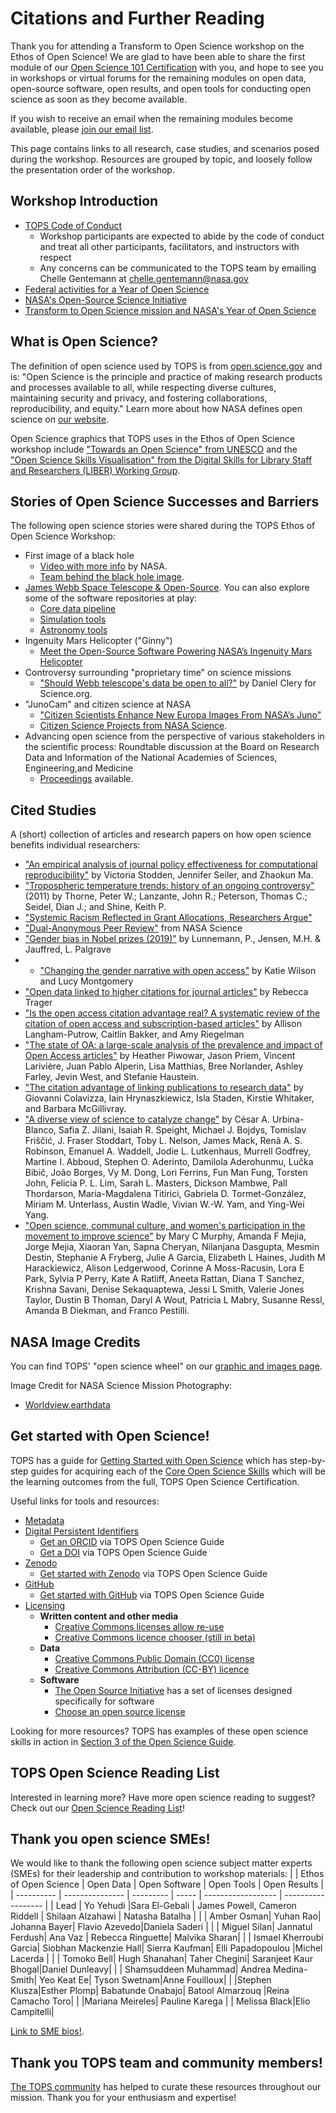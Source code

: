 # Citations and Further Reading

Thank you for attending a Transform to Open Science workshop on the Ethos of Open Science! We are glad to have been able to share the first module of our [Open Science 101 Certification](https://github.com/nasa/Transform-to-Open-Science/tree/main/docs/Area2_Capacity_Sharing/Open-Science-101) with you, and hope to see you in workshops or virtual forums for the remaining modules on open data, open-source software, open results, and open tools for conducting open science as soon as they become available. 

If you wish to receive an email when the remaining modules become available, please [join our email list](https://docs.google.com/forms/d/e/1FAIpQLSeb_6PdbaPYFcVwXWgMJ053Q_pF2rW2YOu51Qmrh5nWaRYc7Q/viewform).

This page contains links to all research, case studies, and scenarios posed during the workshop. Resources are grouped by topic, and loosely follow the presentation order of the workshop. 

## Workshop Introduction

* [TOPS Code of Conduct](/About/CODE_OF_CONDUCT.md)
     * Workshop participants are expected to abide by the code of conduct and treat all other participants, facilitators, and instructors with respect
     * Any concerns can be communicated to the TOPS team by emailing Chelle Gentemann at chelle.gentemann@nasa.gov
* [Federal activities for a Year of Open Science](https://open.science.gov/)
* [NASA's Open-Source Science Initiative](https://science.nasa.gov/open-science-overview)
* [Transform to Open Science mission and NASA's Year of Open Science](https://nasa.github.io/Transform-to-Open-Science/)


## What is Open Science? 

The definition of open science used by TOPS is from [open.science.gov](https://open.science.gov/) and is:
"Open Science is the principle and practice of making research products and processes available to all, while respecting diverse cultures, maintaining security and privacy, and fostering collaborations, reproducibility, and equity." 
Learn more about how NASA defines open science on [our website](https://nasa.github.io/Transform-to-Open-Science/what-is-open-science/).

Open Science graphics that TOPS uses in the Ethos of Open Science workshop include ["Towards an Open Science" from UNESCO](https://www.scientificinfographics.com/21-towards-an-open-science) and the ["Open Science Skills Visualisation" from the Digital Skills for Library Staff and Researchers (LIBER) Working Group](https://zenodo.org/record/3702401#.Y-_S1uzMKW0).

## Stories of Open Science Successes and Barriers
The following open science stories were shared during the TOPS Ethos of Open Science Workshop:
* First image of a black hole 
     * [Video with more info](https://www.nasa.gov/ames/ocs/summerseries/19/katie-bouman) by NASA. 
     * [Team behind the black hole image](https://www.huffpost.com/entry/photo-woman-researcher-black-hole_n_5cae82e7e4b0a983fce3e5ad).
* [James Webb Space Telescope & Open-Source](https://github.blog/2022-01-18-how-open-source-is-supporting-nasas-new-eyes-in-space/). You can also explore some of the software repositories at play:
     * [Core data pipeline](https://github.com/spacetelescope/jwst)
     * [Simulation tools](https://github.com/spacetelescope/webbpsf) 
     * [Astronomy tools](https://github.com/spacetelescope/jdaviz)
* Ingenuity Mars Helicopter ("Ginny")
     * [Meet the Open-Source Software Powering NASA’s Ingenuity Mars Helicopter](https://www.nasa.gov/feature/jpl/meet-the-open-source-software-powering-nasa-s-ingenuity-mars-helicopter)
* Controversy surrounding "proprietary time" on science missions 
     * ["Should Webb telescope's data be open to all?"](https://www.science.org/content/article/should-webb-telescope-s-data-be-open-all) by Daniel Clery for Science.org.
* "JunoCam" and citizen science at NASA
     * ["Citizen Scientists Enhance New Europa Images From NASA’s Juno"](https://www.nasa.gov/feature/jpl/citizen-scientists-enhance-new-europa-images-from-nasa-s-juno) 
     * [Citizen Science Projects from NASA Science](https://science.nasa.gov/citizenscience).
* Advancing open science from the perspective of various stakeholders in the scientific process: Roundtable discussion at the Board on Research Data and Information of the National Academies of Sciences, Engineering,and Medicine 
     * [Proceedings](https://nap.nationalacademies.org/catalog/25725/advancing-open-science-practices-stakeholder-perspectives-on-incentives-and-disincentives) available. 

## Cited Studies 
A (short) collection of articles and research papers on how open science benefits individual researchers:
* ["An empirical analysis of journal policy effectiveness for computational reproducibility"](https://www.pnas.org/doi/full/10.1073/pnas.1708290115) by Victoria Stodden, Jennifer Seiler, and Zhaokun Ma.
* ["Tropospheric temperature trends: history of an ongoing controversy"](https://digitalcommons.unl.edu/cgi/viewcontent.cgi?article=1318&context=usdeptcommercepub) (2011) by Thorne, Peter W.; Lanzante, John R.; Peterson, Thomas C.; Seidel, Dian J.; and Shine, Keith P.
* ["Systemic Racism Reflected in Grant Allocations, Researchers Argue"](https://physics.aps.org/articles/v15/173)
* ["Dual-Anonymous Peer Review"](https://science.nasa.gov/researchers/dual-anonymous-peer-review) from NASA Science
* ["Gender bias in Nobel prizes (2019)"](https://www.nature.com/articles/s41599-019-0256-3) by Lunnemann, P., Jensen, M.H. & Jauffred, L.  Palgrave
* * ["Changing the gender narrative with open access"](https://blogs.lse.ac.uk/impactofsocialsciences/2022/07/14/changing-the-gender-narrative-with-open-access/) by Katie Wilson and Lucy Montgomery
* ["Open data linked to higher citations for journal articles"](https://www.chemistryworld.com/news/open-data-linked-to-higher-citations-for-journal-articles/3010723.article) by Rebecca Trager
* ["Is the open access citation advantage real? A systematic review of the citation of open access and subscription-based articles"](https://journals.plos.org/plosone/article?id=10.1371/journal.pone.0253129) by Allison Langham-Putrow, Caitlin Bakker, and Amy Riegelman
* ["The state of OA: a large-scale analysis of the prevalence and impact of Open Access articles"](https://peerj.com/articles/4375/) by Heather Piwowar, Jason Priem, Vincent Larivière, Juan Pablo Alperin, Lisa Matthias, Bree Norlander, Ashley Farley, Jevin West, and Stefanie Haustein.
* ["The citation advantage of linking publications to research data"](https://journals.plos.org/plosone/article?id=10.1371/journal.pone.0230416) by Giovanni Colavizza, Iain Hrynaszkiewicz, Isla Staden, Kirstie Whitaker, and Barbara McGillivray.
* ["A diverse view of science to catalyze change"](https://www.nature.com/articles/s41557-020-0529-x) by César A. Urbina-Blanco, Safia Z. Jilani, Isaiah R. Speight, Michael J. Bojdys, Tomislav Friščić, J. Fraser Stoddart, Toby L. Nelson, James Mack, Renã A. S. Robinson, Emanuel A. Waddell, Jodie L. Lutkenhaus, Murrell Godfrey, Martine I. Abboud, Stephen O. Aderinto, Damilola Aderohunmu, Lučka Bibič, João Borges, Vy M. Dong, Lori Ferrins, Fun Man Fung, Torsten John, Felicia P. L. Lim, Sarah L. Masters, Dickson Mambwe, Pall Thordarson, Maria-Magdalena Titirici, Gabriela D. Tormet-González, Miriam M. Unterlass, Austin Wadle, Vivian W.-W. Yam, and Ying-Wei Yang.
* ["Open science, communal culture, and women's participation in the movement to improve science"](https://pubmed.ncbi.nlm.nih.gov/32929006/)  by Mary C Murphy, Amanda F Mejia, Jorge Mejia, Xiaoran Yan, Sapna Cheryan, Nilanjana Dasgupta, Mesmin Destin, Stephanie A Fryberg, Julie A Garcia, Elizabeth L Haines, Judith M Harackiewicz, Alison Ledgerwood, Corinne A Moss-Racusin, Lora E Park, Sylvia P Perry, Kate A Ratliff, Aneeta Rattan, Diana T Sanchez, Krishna Savani, Denise Sekaquaptewa, Jessi L Smith, Valerie Jones Taylor, Dustin B Thoman, Daryl A Wout, Patricia L Mabry, Susanne Ressl, Amanda B Diekman, and Franco Pestilli.

## NASA Image Credits
You can find TOPS' "open science wheel" on our [graphic and images page](/Organizing_OS_Activities/branding_and_graphics/readme.md).  

Image Credit for NASA Science Mission Photography:
* [Worldview.earthdata](https://worldview.earthdata.nasa.gov/)

## Get started with Open Science!

TOPS has a guide for [Getting Started with Open Science](/Open_Science_Cookbook/Your_Open_Science_Journey.md) which has step-by-step guides for acquiring each of the [Core Open Science Skills](https://nasa.github.io/Transform-to-Open-Science-Book/Open_Science_Cookbook/Your_Open_Science_Journey.html#section-1-core-open-science-skills) which will be the learning outcomes from the full, TOPS Open Science Certification.

Useful links for tools and resources:
* [Metadata](https://guides.lib.unc.edu/metadata/definition)
* [Digital Persistent Identifiers](https://sis.web.cern.ch/submit-and-publish/persistent-identifiers/what-are-pids#)
     * [Get an ORCID](https://nasa.github.io/Transform-to-Open-Science-Book/Open_Science_Cookbook/Your_Open_Science_Journey.html#get-an-orcid) via TOPS Open Science Guide
     * [Get a DOI](https://nasa.github.io/Transform-to-Open-Science-Book/Open_Science_Cookbook/Your_Open_Science_Journey.html#assign-a-doi) via TOPS Open Science Guide
* [Zenodo](https://about.zenodo.org) 
     * [Get started with Zenodo](https://nasa.github.io/Transform-to-Open-Science-Book/Open_Science_Cookbook/Your_Open_Science_Journey.html#get-a-zenodo-account) via TOPS Open Science Guide
* [GitHub](https://github.io)
     * [Get started with GitHub](https://nasa.github.io/Transform-to-Open-Science-Book/Open_Science_Cookbook/Your_Open_Science_Journey.html#get-a-github) via TOPS Open Science Guide
* [Licensing](http://blog.psyarxiv.com/2018/05/14/licensing-work-psyarxiv/)
     * **Written content and other media** 
          * [Creative Commons licenses allow re-use](https://creativecommons.org/)
          * [Creative Commons licence chooser (still in beta)](https://chooser-beta.creativecommons.org)
     * **Data**
          * [Creative Commons Public Domain (CC0) license](https://creativecommons.org/publicdomain/zero/1.0/) 
          * [Creative Commons Attribution (CC-BY) licence](https://creativecommons.org/licenses/by/4.0/?ref=chooser-v1)
     * **Software**
          * [The Open Source Initiative](https://opensource.org/licenses) has a set of licenses designed specifically for software
          * [Choose an open source license](https://choosealicense.com)

Looking for more resources? TOPS has examples of these open science skills in action in [Section 3 of the Open Science Guide](https://nasa.github.io/Transform-to-Open-Science-Book/Open_Science_Cookbook/Your_Open_Science_Journey.html#section-3-open-science-at-work).

## TOPS Open Science Reading List

Interested in learning more? Have more open science reading to suggest? Check out our [Open Science Reading List](/Open_Science_Cookbook/reading_list.md)! 

## Thank you open science SMEs!
We would like to thank the following open science subject matter experts (SMEs) for their leadership and contribution to workshop materials:
|            | Ethos of Open Science | Open Data | Open Software | Open Tools | Open Results |
| ---------- | --------------- | --------- | ----- | ------------------ | ------------------ |
| Lead       | Yo Yehudi       |Sara El-Gebali | James Powell, Cameron Riddell | Shilaan Alzahawi | Natasha Batalha |
|  | Amber Osman| Yuhan Rao| Johanna Bayer| Flavio Azevedo|Daniela Saderi |
|  | Miguel Silan| Jannatul Ferdush| Ana Vaz | Rebecca Ringuette| Malvika Sharan|
|  | Ismael Kherroubi Garcia| Siobhan Mackenzie Hall| Sierra Kaufman| Elli Papadopoulou |Michel Lacerda |
|  | Tomoko Bell| Hugh Shanahan| Taher Chegini| Saranjeet Kaur Bhogal|Daniel Dunleavy|
|  | Shamsuddeen Muhammad| Andrea Medina-Smith| Yeo Keat Ee| Tyson Swetnam|Anne Fouilloux|
|  |Stephen Klusza|Esther Plomp| Babatunde Onabajo| Batool Almarzouq |Reina Camacho Toro|
|  |Mariana Meireles| Pauline Karega |      | Melissa Black|Elio Campitelli|

[Link to SME bios!](https://github.com/nasa/Transform-to-Open-Science/blob/main/docs/Area2_Capacity_Sharing/Open-Science-101/curriculum_leads.md#2022-tops-curricula-module-leads).

## Thank you TOPS team and community members!
[The TOPS community](https://github.com/nasa/Transform-to-Open-Science#contributors-) has helped to curate these resources throughout our mission. Thank you for your enthusiasm and expertise! 